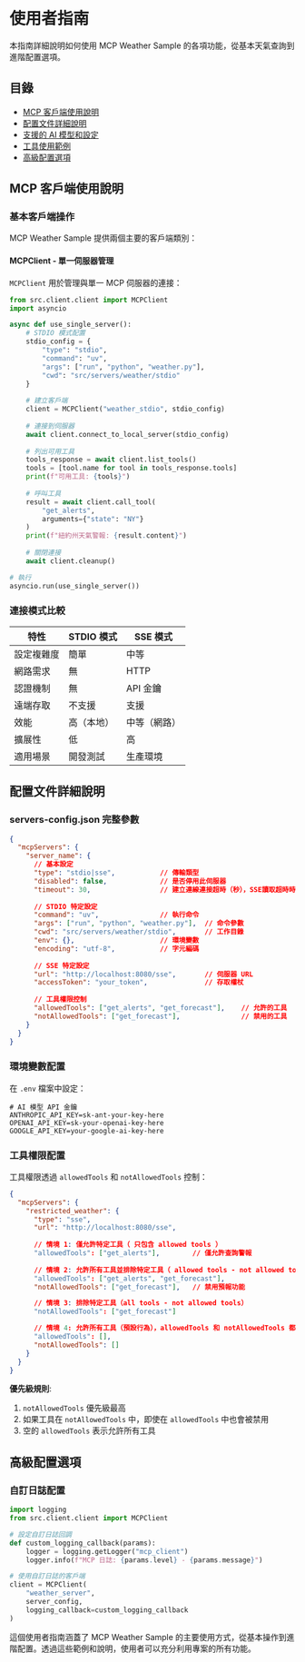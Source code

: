 # 使用者指南

本指南詳細說明如何使用 MCP Weather Sample 的各項功能，從基本天氣查詢到進階配置選項。

## 目錄

- [MCP 客戶端使用說明](#mcp-客戶端使用說明)
- [配置文件詳細說明](#配置文件詳細說明)
- [支援的 AI 模型和設定](#支援的-ai-模型和設定)
- [工具使用範例](#工具使用範例)
- [高級配置選項](#高級配置選項)

## MCP 客戶端使用說明

### 基本客戶端操作

MCP Weather Sample 提供兩個主要的客戶端類別：

#### MCPClient - 單一伺服器管理

`MCPClient` 用於管理與單一 MCP 伺服器的連接：

```python
from src.client.client import MCPClient
import asyncio

async def use_single_server():
    # STDIO 模式配置
    stdio_config = {
        "type": "stdio",
        "command": "uv",
        "args": ["run", "python", "weather.py"],
        "cwd": "src/servers/weather/stdio"
    }
    
    # 建立客戶端
    client = MCPClient("weather_stdio", stdio_config)
    
    # 連接到伺服器
    await client.connect_to_local_server(stdio_config)
    
    # 列出可用工具
    tools_response = await client.list_tools()
    tools = [tool.name for tool in tools_response.tools]
    print(f"可用工具: {tools}")
    
    # 呼叫工具
    result = await client.call_tool(
        "get_alerts",
        arguments={"state": "NY"}
    )
    print(f"紐約州天氣警報: {result.content}")
    
    # 關閉連接
    await client.cleanup()

# 執行
asyncio.run(use_single_server())
```

### 連接模式比較

| 特性 | STDIO 模式 | SSE 模式 |
|------|------------|----------|
| 設定複雜度 | 簡單 | 中等 |
| 網路需求 | 無 | HTTP |
| 認證機制 | 無 | API 金鑰 |
| 遠端存取 | 不支援 | 支援 |
| 效能 | 高（本地） | 中等（網路） |
| 擴展性 | 低 | 高 |
| 適用場景 | 開發測試 | 生產環境 |

## 配置文件詳細說明

### servers-config.json 完整參數

```json
{
  "mcpServers": {
    "server_name": {
      // 基本設定
      "type": "stdio|sse",           // 傳輸類型
      "disabled": false,             // 是否停用此伺服器
      "timeout": 30,                 // 建立連線連接超時（秒），SSE讀取超時時間，默認為建立連線超時的10倍
      
      // STDIO 特定設定
      "command": "uv",               // 執行命令
      "args": ["run", "python", "weather.py"],  // 命令參數
      "cwd": "src/servers/weather/stdio",       // 工作目錄
      "env": {},                     // 環境變數
      "encoding": "utf-8",           // 字元編碼
      
      // SSE 特定設定
      "url": "http://localhost:8080/sse",       // 伺服器 URL
      "accessToken": "your_token",              // 存取權杖
      
      // 工具權限控制
      "allowedTools": ["get_alerts", "get_forecast"],    // 允許的工具
      "notAllowedTools": ["get_forecast"],               // 禁用的工具
    }
  }
}
```

### 環境變數配置

在 `.env` 檔案中設定：

```env
# AI 模型 API 金鑰
ANTHROPIC_API_KEY=sk-ant-your-key-here
OPENAI_API_KEY=sk-your-openai-key-here
GOOGLE_API_KEY=your-google-ai-key-here
```

### 工具權限配置

工具權限透過 `allowedTools` 和 `notAllowedTools` 控制：

```json
{
  "mcpServers": {
    "restricted_weather": {
      "type": "sse",
      "url": "http://localhost:8080/sse",
      
      // 情境 1: 僅允許特定工具（ 只包含 allowed tools ）
      "allowedTools": ["get_alerts"],        // 僅允許查詢警報
      
      // 情境 2: 允許所有工具並排除特定工具（ allowed tools - not allowed tools 互斥）
      "allowedTools": ["get_alerts", "get_forecast"],
      "notAllowedTools": ["get_forecast"],   // 禁用預報功能

      // 情境 3: 排除特定工具（all tools - not allowed tools）
      "notAllowedTools": ["get_forecast"]

      // 情境 4: 允許所有工具（預設行為），allowedTools 和 notAllowedTools 都不設定 或為空
      "allowedTools": [],
      "notAllowedTools": []
    }
  }
}
```

**優先級規則**:
1. `notAllowedTools` 優先級最高
2. 如果工具在 `notAllowedTools` 中，即使在 `allowedTools` 中也會被禁用
3. 空的 `allowedTools` 表示允許所有工具


## 高級配置選項

### 自訂日誌配置

```python
import logging
from src.client.client import MCPClient

# 設定自訂日誌回調
def custom_logging_callback(params):
    logger = logging.getLogger("mcp_client")
    logger.info(f"MCP 日誌: {params.level} - {params.message}")

# 使用自訂日誌的客戶端
client = MCPClient(
    "weather_server",
    server_config,
    logging_callback=custom_logging_callback
)
```

這個使用者指南涵蓋了 MCP Weather Sample 的主要使用方式，從基本操作到進階配置。透過這些範例和說明，使用者可以充分利用專案的所有功能。